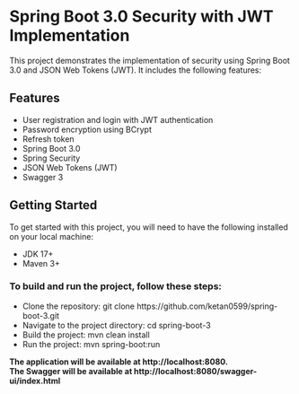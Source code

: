 <h1> Spring Boot 3.0 Security with JWT Implementation </h1>
<p> This project demonstrates the implementation of security using Spring Boot 3.0 and JSON Web Tokens (JWT). It includes the following features: </p>

<h2> Features </h2>
<ul><li>User registration and login with JWT authentication</li>
<li>Password encryption using BCrypt</li>
<li>Refresh token</li>
<li>Spring Boot 3.0</li>
<li>Spring Security</li>
<li>JSON Web Tokens (JWT)</li>
<li> Swagger 3</li></ul>

<h2>Getting Started</h2>
  To get started with this project, you will need to have the following installed on your local machine:
<ul>
<li>JDK 17+</li>
<li>Maven 3+</li>
</ul>

<h3>To build and run the project, follow these steps:</h3>
<ul><li>Clone the repository: git clone https://github.com/ketan0599/spring-boot-3.git</li>
<li>Navigate to the project directory: cd spring-boot-3</li>
<li>Build the project: mvn clean install</li>
<li>Run the project: mvn spring-boot:run</li></ul>
<b>The application will be available at http://localhost:8080.</b> <br>
<b>The Swagger will be available at http://localhost:8080/swagger-ui/index.html</b>
